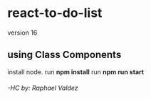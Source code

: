 # react-to-do-list
version 16

## using Class Components

install node.
run **npm install**
run **npm run start**

###### -HC by: Raphael Valdez
